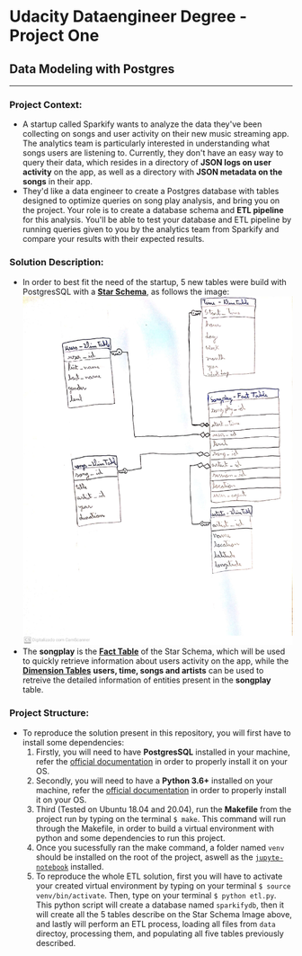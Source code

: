 # Udacity Dataengineer Degree - Project One

## Data Modeling with Postgres

---

### Project Context:

- A startup called Sparkify wants to analyze the data they've been collecting on songs and user activity on their new music streaming app. The analytics team is particularly interested in understanding what songs users are listening to. Currently, they don't have an easy way to query their data, which resides in a directory of **JSON logs on user activity** on the app, as well as a directory with **JSON metadata on the songs** in their app.
- They'd like a data engineer to create a Postgres database with tables designed to optimize queries on song play analysis, and bring you on the project. Your role is to create a database schema and **ETL pipeline** for this analysis. You'll be able to test your database and ETL pipeline by running queries given to you by the analytics team from Sparkify and compare your results with their expected results.

### Solution Description:

- In order to best fit the need of the startup, 5 new tables were build with PostgresSQL with a [**Star Schema**](https://en.wikipedia.org/wiki/Star_schema), as follows the image:  
  ![entity_diagram.jpg](entity_diagram.jpg)
- The **songplay** is the [**Fact Table**](https://en.wikipedia.org/wiki/Fact_table#:~:text=In%20data%20warehousing%2C%20a%20fact,schema%20surrounded%20by%20dimension%20tables.) of the Star Schema, which will be used to quickly retrieve information about users activity on the app, while the [**Dimension Tables**](<https://en.wikipedia.org/wiki/Dimension_(data_warehouse)>) **users, time, songs and artists** can be used to retreive the detailed information of entities present in the **songplay** table.

### Project Structure:

- To reproduce the solution present in this repository, you will first have to install some dependencies:
  1. Firstly, you will need to have **PostgresSQL** installed in your machine, refer the [official documentation](https://www.postgresql.org/) in order to properly install it on your OS.
  2. Secondly, you will need to have a **Python 3.6+** installed on your machine, refer the [official documentation](https://www.python.org/) in order to properly install it on your OS.
  3. Third (Tested on Ubuntu 18.04 and 20.04), run the **Makefile** from the project run by typing on the terminal `$ make`. This command will run through the Makefile, in order to build a virtual environment with python and some dependencies to run this project.
  4. Once you sucessfully ran the make command, a folder named `venv` should be installed on the root of the project, aswell as the [`jupyte-notebook`](https://jupyter.org/) installed.
  5. To reproduce the whole ETL solution, first you will have to activate your created virtual environment by typing on your terminal `$ source venv/bin/activate`. Then, type on your terminal `$ python etl.py`. This python script will create a database named `sparkifydb`, then it will create all the 5 tables describe on the Star Schema Image above, and lastly will perform an ETL process, loading all files from `data` directoy, processing them, and populating all five tables previously described.
